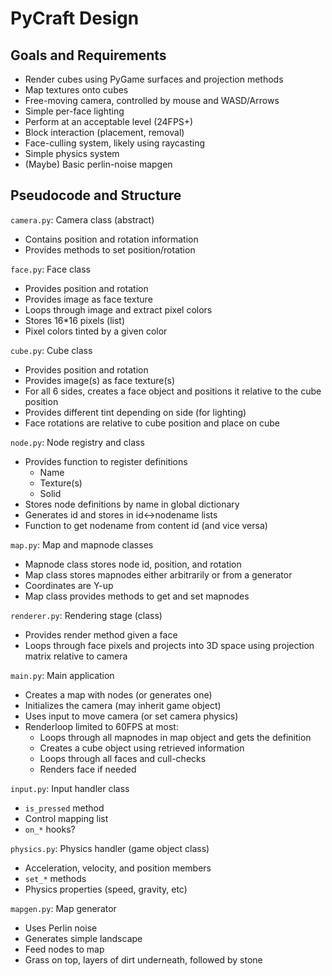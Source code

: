 # PyCraft Design

## Goals and Requirements
* Render cubes using PyGame surfaces and projection methods
* Map textures onto cubes
* Free-moving camera, controlled by mouse and WASD/Arrows
* Simple per-face lighting
* Perform at an acceptable level (24FPS+)
* Block interaction (placement, removal)
* Face-culling system, likely using raycasting
* Simple physics system
* (Maybe) Basic perlin-noise mapgen

## Pseudocode and Structure
`camera.py`: Camera class (abstract)
* Contains position and rotation information
* Provides methods to set position/rotation

`face.py`: Face class
* Provides position and rotation
* Provides image as face texture
* Loops through image and extract pixel colors
* Stores 16*16 pixels (list)
* Pixel colors tinted by a given color

`cube.py`: Cube class
* Provides position and rotation
* Provides image(s) as face texture(s)
* For all 6 sides, creates a face object and positions it relative to the cube position
* Provides different tint depending on side (for lighting)
* Face rotations are relative to cube position and place on cube

`node.py`: Node registry and class
* Provides function to register definitions
  * Name
  * Texture(s)
  * Solid
* Stores node definitions by name in global dictionary
* Generates id and stores in id<->nodename lists
* Function to get nodename from content id (and vice versa)

`map.py`: Map and mapnode classes
* Mapnode class stores node id, position, and rotation
* Map class stores mapnodes either arbitrarily or from a generator
* Coordinates are Y-up
* Map class provides methods to get and set mapnodes

`renderer.py`: Rendering stage (class)
* Provides render method given a face
* Loops through face pixels and projects into 3D space using projection matrix relative to camera

`main.py`: Main application
* Creates a map with nodes (or generates one)
* Initializes the camera (may inherit game object)
* Uses input to move camera (or set camera physics)
* Renderloop limited to 60FPS at most:
  * Loops through all mapnodes in map object and gets the definition
  * Creates a cube object using retrieved information
  * Loops through all faces and cull-checks
  * Renders face if needed

`input.py`: Input handler class
* `is_pressed` method
* Control mapping list
* `on_*` hooks?

`physics.py`: Physics handler (game object class)
* Acceleration, velocity, and position members
* `set_*` methods
* Physics properties (speed, gravity, etc)

`mapgen.py`: Map generator
* Uses Perlin noise
* Generates simple landscape
* Feed nodes to map
* Grass on top, layers of dirt underneath, followed by stone
